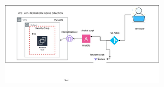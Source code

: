 ![Data archtectural design](https://github.com/rukevweubio/Gitaction-Automation-withTerraform-ansible-aws/blob/main/vpcterraform.jpg)
